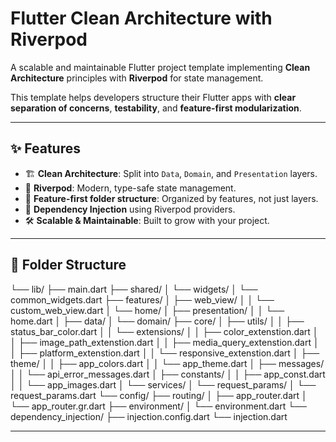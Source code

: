 # Flutter Clean Architecture with Riverpod

A scalable and maintainable Flutter project template implementing **Clean Architecture** principles with **Riverpod** for state management.

This template helps developers structure their Flutter apps with **clear separation of concerns**, **testability**, and **feature-first modularization**.

---

## ✨ Features
- 🏗 **Clean Architecture**: Split into `Data`, `Domain`, and `Presentation` layers.
- 🔗 **Riverpod**: Modern, type-safe state management.
- 📂 **Feature-first folder structure**: Organized by features, not just layers.
- 🔄 **Dependency Injection** using Riverpod providers.
- 🛠 **Scalable & Maintainable**: Built to grow with your project.

---

## 📂 Folder Structure
└── lib/
    ├── main.dart
    ├── shared/
    │   └── widgets/
    │       └── common_widgets.dart
    ├── features/
    │   ├── web_view/
    │   │   └── custom_web_view.dart
    │   └── home/
    │       ├── presentation/
    │       │   └── home.dart
    │       ├── data/
    │       └── domain/
    ├── core/
    │   ├── utils/
    │   │   ├── status_bar_color.dart
    │   │   └── extensions/
    │   │       ├── color_extenstion.dart
    │   │       ├── image_path_extenstion.dart
    │   │       ├── media_query_extenstion.dart
    │   │       ├── platform_extenstion.dart
    │   │       └── responsive_extenstion.dart
    │   ├── theme/
    │   │   ├── app_colors.dart
    │   │   └── app_theme.dart
    │   ├── messages/
    │   │   └── api_error_messages.dart
    │   ├── constants/
    │   │   ├── app_const.dart
    │   │   └── app_images.dart
    │   └── services/
    │       └── request_params/
    │           └── request_params.dart
    └── config/
        ├── routing/
        │   ├── app_router.dart
        │   └── app_router.gr.dart
        ├── environment/
        │   └── environment.dart
        └── dependency_injection/
            ├── injection.config.dart
            └── injection.dart


---

